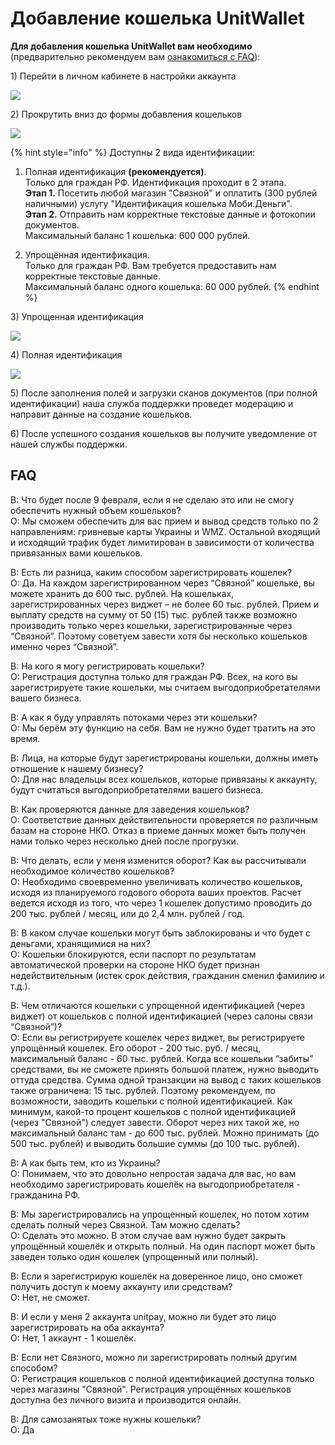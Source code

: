 # Добавление кошелька UnitWallet

**Для добавления кошелька UnitWallet вам необходимо** \(предварительно рекомендуем вам [ознакомиться с FAQ](https://help.unitpay.money/unitpay-management/dobavlenie-koshelka-unitwallet#faq)\):

1\) Перейти в личном кабинете в настройки аккаунта 

![](../.gitbook/assets/2021-01-27_151056.png)

2\) Прокрутить вниз до формы добавления кошельков

![](../.gitbook/assets/1231231231ciu.png)

{% hint style="info" %}
Доступны 2 вида идентификации:

1. Полная идентификация **\(рекомендуется\)**.  
Только для граждан РФ. Идентификация проходит в 2 этапа.  
**Этап 1.** Посетить любой магазин "Связной" и оплатить \(300 рублей наличными\) услугу "Идентификация кошелька Моби.Деньги".  
**Этап 2.** Отправить нам корректные текстовые данные и фотокопии документов.  
Максимальный баланс 1 кошелька: 600 000 рублей.

2. Упрощённая идентификация.  
Только для граждан РФ. Вам требуется предоставить нам корректные текстовые данные.  
Максимальный баланс одного кошелька: 60 000 рублей.
{% endhint %}

3\) Упрощенная идентификация

![](../.gitbook/assets/2021-01-27_151335.png)

4\) Полная идентификация

![](../.gitbook/assets/2021-01-27_151353.png)

5\) После заполнения полей и загрузки сканов документов \(при полной идентификации\) наша служба поддержки проведет модерацию и направит данные на создание кошельков. 

6\) После успешного создания кошельков вы получите уведомление от нашей службы поддержки.

## FAQ

В: Что будет после 9 февраля, если я не сделаю это или не смогу обеспечить нужный объем кошельков?  
О: Мы сможем обеспечить для вас прием и вывод средств только по 2 направлениям: гривневые карты Украины и WMZ. Остальной входящий и исходящий трафик будет лимитирован в зависимости от количества привязанных вами кошельков.   
  
В: Есть ли разница, каким способом зарегистрировать кошелек?   
О: Да. На каждом зарегистрированном через “Связной” кошельке, вы можете хранить до 600 тыс. рублей. На кошельках, зарегистрированных через виджет – не более 60 тыс. рублей. Прием и выплату средств на сумму от 50 \(15\) тыс. рублей также возможно производить только через кошельки, зарегистрированные через “Связной”. Поэтому советуем завести хотя бы несколько кошельков именно через “Связной”.  
  
В: На кого я могу регистрировать кошельки?  
О: Регистрация доступна только для граждан РФ. Всех, на кого вы зарегистрируете такие кошельки, мы считаем выгодоприобретателями вашего бизнеса.

В: А как я буду управлять потоками через эти кошельки?  
О: Мы берём эту функцию на себя. Вам не нужно будет тратить на это время.

В: Лица, на которые будут зарегистрированы кошельки, должны иметь отношение к нашему бизнесу?  
О: Для нас владельцы всех кошельков, которые привязаны к аккаунту, будут считаться выгодоприобретателями вашего бизнеса.

В: Как проверяются данные для заведения кошельков?  
О: Соответствие данных действительности проверяется по различным базам на стороне НКО. Отказ в приеме данных может быть получен нами только через несколько дней после прогрузки.  
  
В: Что делать, если у меня изменится оборот? Как вы рассчитывали необходимое количество кошельков?  
О: Необходимо своевременно увеличивать количество кошельков, исходя из планируемого годового оборота ваших проектов. Расчет ведется исходя из того, что через 1 кошелек допустимо проводить до 200 тыс. рублей / месяц, или до 2,4 млн. рублей / год.

В: В каком случае кошельки могут быть заблокированы и что будет с деньгами, хранящимися на них?   
О: Кошельки блокируются, если паспорт по результатам автоматической проверки на стороне НКО будет признан недействительным \(истек срок действия, гражданин сменил фамилию и т.д.\).  
  
В: Чем отличаются кошельки с упрощенной идентификацией \(через виджет\) от кошельков с полной идентификацией \(через салоны связи “Связной”\)?  
О: Если вы регистрируете кошелек через виджет, вы регистрируете упрощённый кошелек. Его оборот - 200 тыс. руб. / месяц, максимальный баланс - 60 тыс. рублей. Когда все кошельки “забиты” средствами, вы не сможете принять большой платеж, нужно выводить оттуда средства. Сумма одной транзакции на вывод с таких кошельков также ограничена: 15 тыс. рублей. Поэтому рекомендуем, по возможности, заводить кошельки с полной идентификацией. Как минимум, какой-то процент кошельков с полной идентификацией \(через "Связной"\) следует завести. Оборот через них такой же, но максимальный баланс там - до 600 тыс. рублей. Можно принимать \(до 500 тыс. рублей\) и выводить большие суммы \(до 100 тыс. рублей\).  
  
В: А как быть тем, кто из Украины?   
О: Понимаем, что это довольно непростая задача для вас, но вам необходимо зарегистрировать кошелёк на выгодоприобретателя - гражданина РФ.  
  
В: Мы зарегистрировались на упрощенный кошелек, но потом хотим сделать полный через Связной. Там можно сделать?   
О: Сделать это можно. В этом случае вам нужно будет закрыть упрощённый кошелёк и открыть полный. На один паспорт может быть заведен только один кошелек \(упрощенный или полный\).

В: Если я зарегистрирую кошелёк на доверенное лицо, оно сможет получить доступ к моему аккаунту или средствам?   
О: Нет, не сможет.

В: И если у меня 2 аккаунта unitpay, можно ли будет это лицо зарегистрировать на оба аккаунта?   
О: Нет, 1 аккаунт - 1 кошелёк.

В: Если нет Связного, можно ли зарегистрировать полный другим способом?   
О: Регистрация кошельков с полной идентификацией доступна только через магазины "Связной". Регистрация упрощённых кошельков доступна без личного визита и производится онлайн.

В: Для самозанятых тоже нужны кошельки?   
О: Да

